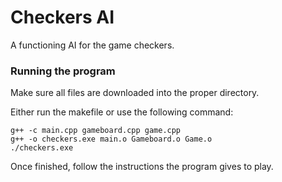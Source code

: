 # Checkers AI

A functioning AI for the game checkers.

### Running the program

Make sure all files are downloaded into the proper directory.

Either run the makefile or use the following command:

```
g++ -c main.cpp gameboard.cpp game.cpp
g++ -o checkers.exe main.o Gameboard.o Game.o
./checkers.exe
```

Once finished, follow the instructions the program gives to play.
